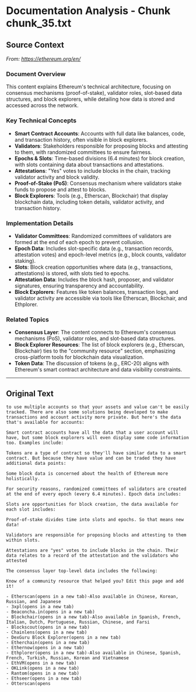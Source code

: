 # Documentation Analysis - Chunk chunk_35.txt

## Source Context
*From: https://ethereum.org/en/*

### Document Overview  
This content explains Ethereum's technical architecture, focusing on consensus mechanisms (proof-of-stake), validator roles, slot-based data structures, and block explorers, while detailing how data is stored and accessed across the network.  

### Key Technical Concepts  
- **Smart Contract Accounts**: Accounts with full data like balances, code, and transaction history, often visible in block explorers.  
- **Validators**: Stakeholders responsible for proposing blocks and attesting to them, with randomized committees to ensure fairness.  
- **Epochs & Slots**: Time-based divisions (6.4 minutes) for block creation, with slots containing data about transactions and attestations.  
- **Attestations**: "Yes" votes to include blocks in the chain, tracking validator activity and block validity.  
- **Proof-of-Stake (PoS)**: Consensus mechanism where validators stake funds to propose and attest to blocks.  
- **Block Explorers**: Tools (e.g., Etherscan, Blockchair) that display blockchain data, including token details, validator activity, and transaction history.  

### Implementation Details  
- **Validator Committees**: Randomized committees of validators are formed at the end of each epoch to prevent collusion.  
- **Epoch Data**: Includes slot-specific data (e.g., transaction records, attestation votes) and epoch-level metrics (e.g., block counts, validator staking).  
- **Slots**: Block creation opportunities where data (e.g., transactions, attestations) is stored, with slots tied to epochs.  
- **Attestation Data**: Includes the block hash, proposer, and validator signatures, ensuring transparency and accountability.  
- **Block Explorers**: Features like token balances, transaction logs, and validator activity are accessible via tools like Etherscan, Blockchair, and Ethplorer.  

### Related Topics  
- **Consensus Layer**: The content connects to Ethereum's consensus mechanisms (PoS), validator roles, and slot-based data structures.  
- **Block Explorer Resources**: The list of block explorers (e.g., Etherscan, Blockchair) ties to the "community resource" section, emphasizing cross-platform tools for blockchain data visualization.  
- **Token Data**: The discussion of tokens (e.g., ERC-20) aligns with Ethereum's smart contract architecture and data visibility constraints.

---

## Original Text
```
to use multiple accounts so that your assets and value can't be easily tracked. There are also some solutions being developed to make transactions and account activity more private. But here's the data that's available for accounts:

Smart contract accounts have all the data that a user account will have, but some block explorers will even display some code information too. Examples include:

Tokens are a type of contract so they'll have similar data to a smart contract. But because they have value and can be traded they have additional data points:

Some block data is concerned about the health of Ethereum more holistically.

For security reasons, randomized committees of validators are created at the end of every epoch (every 6.4 minutes). Epoch data includes:

Slots are opportunities for block creation, the data available for each slot includes:

Proof-of-stake divides time into slots and epochs. So that means new data!

Validators are responsible for proposing blocks and attesting to them within slots.

Attestations are "yes" votes to include blocks in the chain. Their data relates to a record of the attestation and the validators who attested

The consensus layer top-level data includes the following:

Know of a community resource that helped you? Edit this page and add it!

- Etherscan(opens in a new tab)-Also available in Chinese, Korean, Russian, and Japanese
- 3xpl(opens in a new tab)
- Beaconcha.in(opens in a new tab)
- Blockchair(opens in a new tab)-Also available in Spanish, French, Italian, Dutch, Portuguese, Russian, Chinese, and Farsi
- Blockscout(opens in a new tab)
- Chainlens(opens in a new tab)
- DexGuru Block Explorer(opens in a new tab)
- Etherchain(opens in a new tab)
- Ethernow(opens in a new tab)
- Ethplorer(opens in a new tab)-Also available in Chinese, Spanish, French, Turkish, Russian, Korean and Vietnamese
- EthVM(opens in a new tab)
- OKLink(opens in a new tab)
- Rantom(opens in a new tab)
- Ethseer(opens in a new tab)
- Otterscan(opens 
```